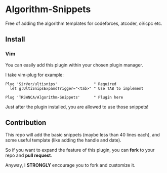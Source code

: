 # Algorithm-Snippets

Free of adding the algorithm templates for codeforces, atcoder, oi/icpc etc.

## Install

### Vim

You can easily add this plugin within your chosen plugin manager.

I take vim-plug for example:

```vimscript
Plug 'SirVer/ultisnips'                " Required
  let g:UltiSnipsExpandTrigger="<tab>" " Use TAB to implement

Plug 'TRSWNCA/Algorithm-Snippets'      " Plugin here
```

Just after the plugin installed, you are allowed to use those snippets!

## Contribution

This repo will add the basic snippets (maybe less than 40 lines each), and some useful template (like adding the handle and date).

So if you want to expand the feature of this plugin, you can **fork** to your repo and **pull request**.

Anyway, I **STRONGLY** encourage you to fork and customize it.
